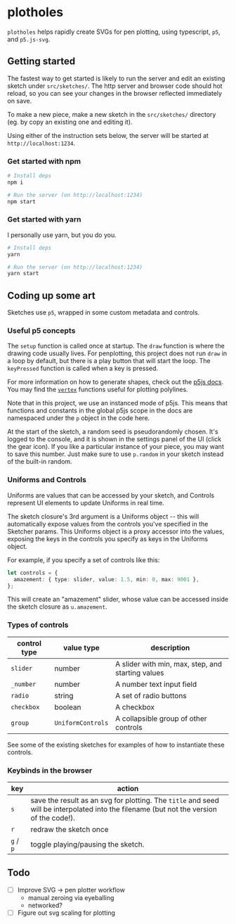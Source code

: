 # plotholes

`plotholes` helps rapidly create SVGs for pen plotting, using typescript, `p5`, and `p5.js-svg`.

## Getting started

The fastest way to get started is likely to run the server and edit an existing sketch under `src/sketches/`. The http server and browser code should hot reload, so you can see your changes in the browser reflected immediately on save.

To make a new piece, make a new sketch in the `src/sketches/` directory (eg. by copy an existing one and editing it).

Using either of the instruction sets below, the server will be started at `http://localhost:1234`.

### Get started with npm

```bash
# Install deps
npm i

# Run the server (on http://localhost:1234)
npm start
```

### Get started with yarn

I personally use yarn, but you do you.

```bash
# Install deps
yarn

# Run the server (on http://localhost:1234)
yarn start
```

## Coding up some art

Sketches use `p5`, wrapped in some custom metadata and controls.

### Useful p5 concepts

The `setup` function is called once at startup. The `draw` function is where the drawing code usually lives. For penplotting, this project does not run `draw` in a loop by default, but there is a play button that will start the loop. The `keyPressed` function is called when a key is pressed.

For more information on how to generate shapes, check out the [p5js docs](https://p5js.org/reference/). You may find the [`vertex`](https://p5js.org/reference/#/p5/vertex) functions useful for plotting polylines.

Note that in this project, we use an instanced mode of p5js. This means that functions and constants in the global p5js scope in the docs are namespaced under the `p` object in the code here.

At the start of the sketch, a random seed is pseudorandomly chosen. It's logged to the console, and it is shown in the settings panel of the UI (click the gear icon). If you like a particular instance of your piece, you may want to save this number. Just make sure to use `p.random` in your sketch instead of the built-in random.

### Uniforms and Controls

Uniforms are values that can be accessed by your sketch, and Controls represent UI elements to update Uniforms in real time.

The sketch closure's 3rd argument is a Uniforms object -- this will automatically expose values from the controls you've specified in the Sketcher params. This Uniforms object is a proxy accessor into the values, exposing the keys in the controls you specify as keys in the Uniforms object.

For example, if you specify a set of controls like this:

```ts
let controls = {
  amazement: { type: slider, value: 1.5, min: 0, max: 9001 },
};
```

This will create an "amazement" slider, whose value can be accessed inside the sketch closure as `u.amazement`.

### Types of controls

| control type | value type        | description                                       |
| ------------ | ----------------- | ------------------------------------------------- |
| `slider`     | number            | A slider with min, max, step, and starting values |
| `_number`    | number            | A number text input field                         |
| `radio`      | string            | A set of radio buttons                            |
| `checkbox`   | boolean           | A checkbox                                        |
| `group`      | `UniformControls` | A collapsible group of other controls             |

See some of the existing sketches for examples of how to instantiate these controls.

### Keybinds in the browser

| key       | action                                                                                                                                  |
| --------- | --------------------------------------------------------------------------------------------------------------------------------------- |
| `s`       | save the result as an svg for plotting. The `title` and seed will be interpolated into the filename (but not the version of the code!). |
| `r`       | redraw the sketch once                                                                                                                  |
| `g` / `p` | toggle playing/pausing the sketch.                                                                                                      |

## Todo

- [ ] Improve SVG -> pen plotter workflow
  - manual zeroing via eyeballing
  - networked?
- [ ] Figure out svg scaling for plotting
